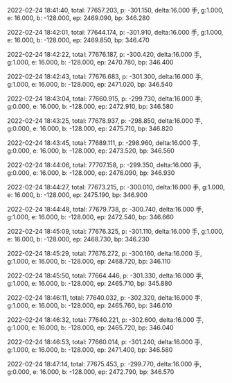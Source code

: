 2022-02-24 18:41:40, total: 77657.203, p: -301.150, delta:16.000 手, g:1.000, e: 16.000, b: -128.000, ep: 2469.090, bp: 346.280

2022-02-24 18:42:01, total: 77644.174, p: -301.910, delta:16.000 手, g:1.000, e: 16.000, b: -128.000, ep: 2469.850, bp: 346.470

2022-02-24 18:42:22, total: 77676.187, p: -300.420, delta:16.000 手, g:1.000, e: 16.000, b: -128.000, ep: 2470.780, bp: 346.400

2022-02-24 18:42:43, total: 77676.683, p: -301.300, delta:16.000 手, g:1.000, e: 16.000, b: -128.000, ep: 2471.020, bp: 346.540

2022-02-24 18:43:04, total: 77660.915, p: -299.730, delta:16.000 手, g:0.000, e: 16.000, b: -128.000, ep: 2472.910, bp: 346.580

2022-02-24 18:43:25, total: 77678.937, p: -298.850, delta:16.000 手, g:0.000, e: 16.000, b: -128.000, ep: 2475.710, bp: 346.820

2022-02-24 18:43:45, total: 77689.111, p: -298.960, delta:16.000 手, g:0.000, e: 16.000, b: -128.000, ep: 2473.520, bp: 346.560

2022-02-24 18:44:06, total: 77707.158, p: -299.350, delta:16.000 手, g:0.000, e: 16.000, b: -128.000, ep: 2476.090, bp: 346.930

2022-02-24 18:44:27, total: 77673.215, p: -300.010, delta:16.000 手, g:1.000, e: 16.000, b: -128.000, ep: 2475.190, bp: 346.900

2022-02-24 18:44:48, total: 77679.738, p: -300.740, delta:16.000 手, g:1.000, e: 16.000, b: -128.000, ep: 2472.540, bp: 346.660

2022-02-24 18:45:09, total: 77676.325, p: -301.110, delta:16.000 手, g:1.000, e: 16.000, b: -128.000, ep: 2468.730, bp: 346.230

2022-02-24 18:45:29, total: 77676.272, p: -300.160, delta:16.000 手, g:1.000, e: 16.000, b: -128.000, ep: 2468.720, bp: 346.110

2022-02-24 18:45:50, total: 77664.446, p: -301.330, delta:16.000 手, g:1.000, e: 16.000, b: -128.000, ep: 2465.710, bp: 345.880

2022-02-24 18:46:11, total: 77640.032, p: -302.320, delta:16.000 手, g:1.000, e: 16.000, b: -128.000, ep: 2465.760, bp: 346.010

2022-02-24 18:46:32, total: 77640.221, p: -302.600, delta:16.000 手, g:1.000, e: 16.000, b: -128.000, ep: 2465.720, bp: 346.040

2022-02-24 18:46:53, total: 77660.014, p: -301.240, delta:16.000 手, g:1.000, e: 16.000, b: -128.000, ep: 2471.400, bp: 346.580

2022-02-24 18:47:14, total: 77675.453, p: -299.770, delta:16.000 手, g:0.000, e: 16.000, b: -128.000, ep: 2472.790, bp: 346.570